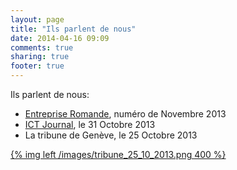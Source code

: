 ```yaml
---
layout: page
title: "Ils parlent de nous"
date: 2014-04-16 09:09
comments: true
sharing: true
footer: true
---
```


Ils parlent de nous:

- [Entreprise Romande](media/PointfortCodeInformatique.pdf), numéro de Novembre 2013
- [ICT Journal](http://www.ictjournal.ch/News/2013/10/31/Un-atelier-de-programmation-pour-les-enfants.aspx), le 31 Octobre 2013
- La tribune de Genève, le 25 Octobre 2013

[{% img left /images/tribune_25_10_2013.png  400 %}](/images/tribune_25_10_2013.png)